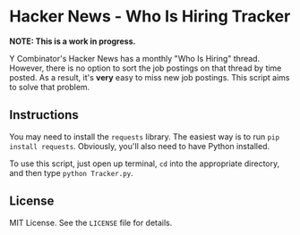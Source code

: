 # Hacker News - Who Is Hiring Tracker

**NOTE: This is a work in progress.**

Y Combinator's Hacker News has a monthly "Who Is Hiring" thread. However, there is no option to sort the job postings on that thread by time posted. As a result, it's **very** easy to miss new job postings. This script aims to solve that problem.

## Instructions

You may need to install the `requests` library. The easiest way is to run `pip install requests`. Obviously, you'll also need to have Python installed. 

To use this script, just open up terminal, `cd` into the appropriate directory, and then type `python Tracker.py`.

## License
MIT License. See the `LICENSE` file for details.